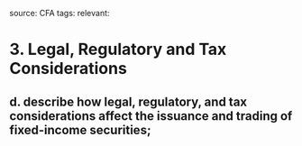source: CFA
tags: 
relevant: 

# 3. Legal, Regulatory and Tax Considerations

## d. describe how legal, regulatory, and tax considerations affect the issuance and trading of fixed-income securities;

